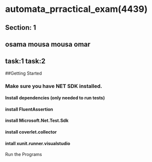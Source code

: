 # automata_prractical_exam(4439)
## Section: 1
## osama mousa mousa omar
## task:1 task:2

##Getting Started
### Make sure you have NET SDK installed.
#### Install dependencies (only needed to run tests)
#### install FluentAssertion
#### install Microsoft.Net.Test.Sdk
#### install coverlet.collector
#### intall xunit.runner.visualstudio


Run the Programs

